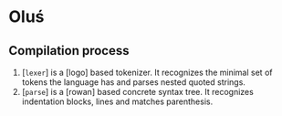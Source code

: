 # Oluś


## Compilation process

1. [`lexer`] is a [logo] based tokenizer. It recognizes the minimal set of
   tokens the language has and parses nested quoted strings.
2. [`parse`] is a [rowan] based concrete syntax tree. It recognizes indentation
   blocks, lines and matches parenthesis.
